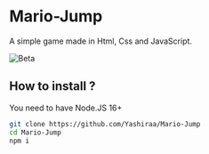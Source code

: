 # Mario-Jump
A simple game made in Html, Css and JavaScript.

![Beta](https://user-images.githubusercontent.com/107600566/179349424-bcd01d3c-52ea-4e63-83af-70216ebb25dc.gif)

## How to install ?

You need to have Node.JS 16+
``````bash
git clone https://github.com/Yashiraa/Mario-Jump
cd Mario-Jump
npm i
``````
